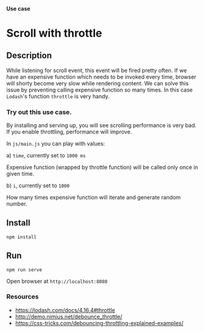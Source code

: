 #### Use case
# Scroll with throttle

## Description

While listening for scroll event, this event will be fired pretty often. If we have an expensive function which needs to be invoked every time, browser will shorty become very slow while rendering content. We can solve this issue by preventing calling expensive function so many times. In this case `Lodash`'s function `throttle` is very handy.

### Try out this use case.

By installing and serving up, you will see scrolling performance is very bad. If you enable throttling, performance will improve.

In `js/main.js` you can play with values:

a) `time`, currently set to `1000 ms`

Expensive function (wrapped by throttle function) will be called only once in given time.

b) `i`, currently set to `1000`

How many times expensive function will iterate and generate random number.

## Install

`npm install`

## Run

`npm run serve`

Open browser at `http://localhost:8080`

### Resources

- https://lodash.com/docs/4.16.4#throttle
- http://demo.nimius.net/debounce_throttle/
- https://css-tricks.com/debouncing-throttling-explained-examples/

